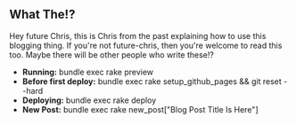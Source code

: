 ## What The!?

Hey future Chris, this is Chris from the past explaining how to use this blogging thing. If you're not future-chris, then you're welcome to read this too. Maybe there will be other people who write these!?

- **Running:** bundle exec rake preview
- **Before first deploy:** bundle exec rake setup_github_pages && git reset --hard
- **Deploying:** bundle exec rake deploy
- **New Post:** bundle exec rake new_post["Blog Post Title Is Here"]
